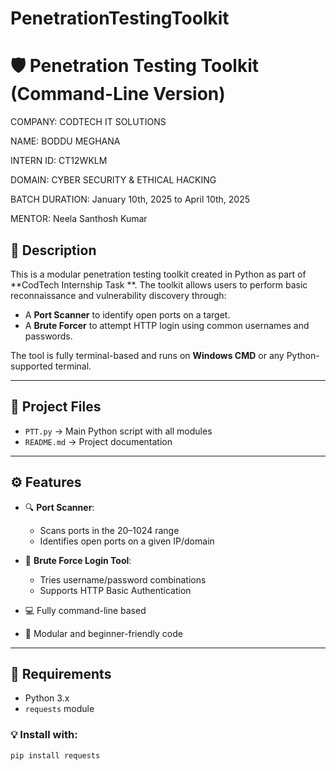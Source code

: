 # PenetrationTestingToolkit
# 🛡️ Penetration Testing Toolkit (Command-Line Version)
COMPANY: CODTECH IT SOLUTIONS

NAME: BODDU MEGHANA

INTERN ID: CT12WKLM

DOMAIN: CYBER SECURITY & ETHICAL HACKING

BATCH DURATION: January 10th, 2025 to April 10th, 2025

MENTOR: Neela Santhosh Kumar
## 📌 Description

This is a modular penetration testing toolkit created in Python as part of **CodTech Internship Task **. The toolkit allows users to perform basic reconnaissance and vulnerability discovery through:

- A **Port Scanner** to identify open ports on a target.
- A **Brute Forcer** to attempt HTTP login using common usernames and passwords.

The tool is fully terminal-based and runs on **Windows CMD** or any Python-supported terminal.

---

## 📂 Project Files

- `PTT.py` → Main Python script with all modules
- `README.md` → Project documentation

---

## ⚙️ Features

- 🔍 **Port Scanner**:
  - Scans ports in the 20–1024 range
  - Identifies open ports on a given IP/domain

- 🔑 **Brute Force Login Tool**:
  - Tries username/password combinations
  - Supports HTTP Basic Authentication

- 💻 Fully command-line based
- 📁 Modular and beginner-friendly code

---

## 🔧 Requirements

- Python 3.x
- `requests` module

### 💡 Install with:

```bash
pip install requests
